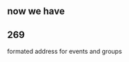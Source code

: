 now we have 
------------------------------------
269 
------------------------------------
formated address for events and groups
